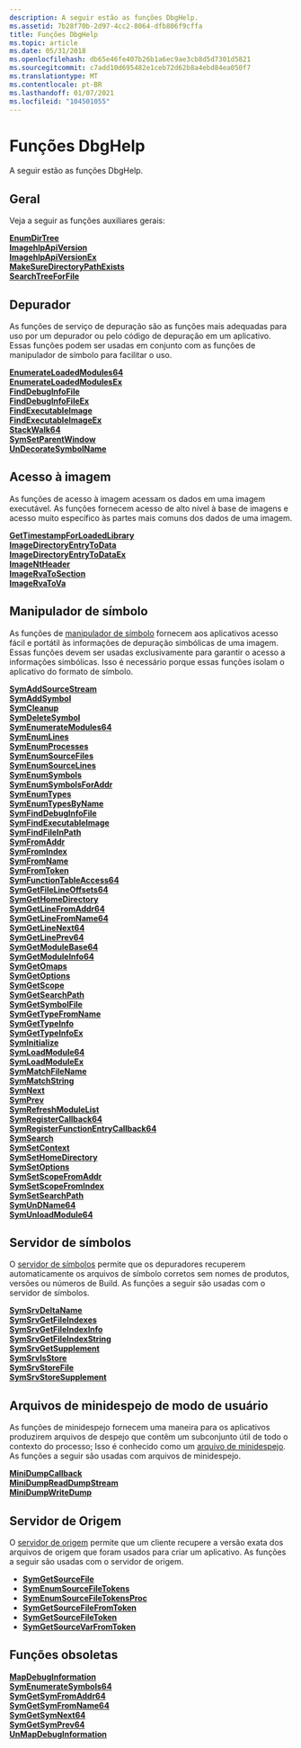 ```yaml
---
description: A seguir estão as funções DbgHelp.
ms.assetid: 7b28f70b-2d97-4cc2-8064-dfb806f9cffa
title: Funções DbgHelp
ms.topic: article
ms.date: 05/31/2018
ms.openlocfilehash: db65e46fe407b26b1a6ec9ae3cb8d5d7301d5821
ms.sourcegitcommit: c7add10d695482e1ceb72d62b8a4ebd84ea050f7
ms.translationtype: MT
ms.contentlocale: pt-BR
ms.lasthandoff: 01/07/2021
ms.locfileid: "104501055"
---
```

# <a name="dbghelp-functions"></a>Funções DbgHelp

A seguir estão as funções DbgHelp.

## <a name="general"></a>Geral

Veja a seguir as funções auxiliares gerais:

<dl>

[**EnumDirTree**](/windows/desktop/api/Dbghelp/nf-dbghelp-enumdirtree)  
[**ImagehlpApiVersion**](/windows/desktop/api/Dbghelp/nf-dbghelp-imagehlpapiversion)  
[**ImagehlpApiVersionEx**](/windows/desktop/api/Dbghelp/nf-dbghelp-imagehlpapiversionex)  
[**MakeSureDirectoryPathExists**](/windows/desktop/api/Dbghelp/nf-dbghelp-makesuredirectorypathexists)  
[**SearchTreeForFile**](/windows/desktop/api/Dbghelp/nf-dbghelp-searchtreeforfile)  
</dl>

## <a name="debugger"></a>Depurador

As funções de serviço de depuração são as funções mais adequadas para uso por um depurador ou pelo código de depuração em um aplicativo. Essas funções podem ser usadas em conjunto com as funções de manipulador de símbolo para facilitar o uso.

<dl>

[**EnumerateLoadedModules64**](/windows/desktop/api/Dbghelp/nf-dbghelp-enumerateloadedmodules)  
[**EnumerateLoadedModulesEx**](/windows/desktop/api/Dbghelp/nf-dbghelp-enumerateloadedmodulesex)  
[**FindDebugInfoFile**](/windows/desktop/api/Dbghelp/nf-dbghelp-finddebuginfofile)  
[**FindDebugInfoFileEx**](/windows/desktop/api/Dbghelp/nf-dbghelp-finddebuginfofileex)  
[**FindExecutableImage**](/windows/desktop/api/Dbghelp/nf-dbghelp-findexecutableimage)  
[**FindExecutableImageEx**](/windows/desktop/api/Dbghelp/nf-dbghelp-findexecutableimageex)  
[**StackWalk64**](/windows/desktop/api/DbgHelp/nf-dbghelp-stackwalk)  
[**SymSetParentWindow**](/windows/desktop/api/Dbghelp/nf-dbghelp-symsetparentwindow)  
[**UnDecorateSymbolName**](/windows/desktop/api/Dbghelp/nf-dbghelp-undecoratesymbolname)  
</dl>

## <a name="image-access"></a>Acesso à imagem

As funções de acesso à imagem acessam os dados em uma imagem executável. As funções fornecem acesso de alto nível à base de imagens e acesso muito específico às partes mais comuns dos dados de uma imagem.

<dl>

[**GetTimestampForLoadedLibrary**](/windows/desktop/api/Dbghelp/nf-dbghelp-gettimestampforloadedlibrary)  
[**ImageDirectoryEntryToData**](/windows/desktop/api/Dbghelp/nf-dbghelp-imagedirectoryentrytodata)  
[**ImageDirectoryEntryToDataEx**](/windows/desktop/api/Dbghelp/nf-dbghelp-imagedirectoryentrytodataex)  
[**ImageNtHeader**](/windows/desktop/api/Dbghelp/nf-dbghelp-imagentheader)  
[**ImageRvaToSection**](/windows/desktop/api/Dbghelp/nf-dbghelp-imagervatosection)  
[**ImageRvaToVa**](/windows/desktop/api/Dbghelp/nf-dbghelp-imagervatova)  
</dl>

## <a name="symbol-handler"></a>Manipulador de símbolo

As funções de [manipulador de símbolo](symbol-handling.md) fornecem aos aplicativos acesso fácil e portátil às informações de depuração simbólicas de uma imagem. Essas funções devem ser usadas exclusivamente para garantir o acesso a informações simbólicas. Isso é necessário porque essas funções isolam o aplicativo do formato de símbolo.

<dl>

[**SymAddSourceStream**](/windows/desktop/api/Dbghelp/nf-dbghelp-symaddsourcestream)  
[**SymAddSymbol**](/windows/desktop/api/Dbghelp/nf-dbghelp-symaddsymbol)  
[**SymCleanup**](/windows/desktop/api/Dbghelp/nf-dbghelp-symcleanup)  
[**SymDeleteSymbol**](/windows/desktop/api/Dbghelp/nf-dbghelp-symdeletesymbol)  
[**SymEnumerateModules64**](/windows/desktop/api/Dbghelp/nf-dbghelp-symenumeratemodules)  
[**SymEnumLines**](/windows/desktop/api/Dbghelp/nf-dbghelp-symenumlines)  
[**SymEnumProcesses**](/windows/desktop/api/DbgHelp/nf-dbghelp-symenumprocesses)  
[**SymEnumSourceFiles**](/windows/desktop/api/DbgHelp/nf-dbghelp-symenumsourcefiles)  
[**SymEnumSourceLines**](/windows/desktop/api/DbgHelp/nf-dbghelp-symenumsourcelines)  
[**SymEnumSymbols**](/windows/desktop/api/Dbghelp/nf-dbghelp-symenumsymbols)  
[**SymEnumSymbolsForAddr**](/windows/desktop/api/Dbghelp/nf-dbghelp-symenumsymbolsforaddr)  
[**SymEnumTypes**](/windows/desktop/api/Dbghelp/nf-dbghelp-symenumtypes)  
[**SymEnumTypesByName**](/windows/desktop/api/Dbghelp/nf-dbghelp-symenumtypesbyname)  
[**SymFindDebugInfoFile**](/windows/desktop/api/Dbghelp/nf-dbghelp-symfinddebuginfofile)  
[**SymFindExecutableImage**](/windows/desktop/api/Dbghelp/nf-dbghelp-symfindexecutableimage)  
[**SymFindFileInPath**](/windows/desktop/api/DbgHelp/nf-dbghelp-symfindfileinpath)  
[**SymFromAddr**](/windows/desktop/api/Dbghelp/nf-dbghelp-symfromaddr)  
[**SymFromIndex**](/windows/desktop/api/Dbghelp/nf-dbghelp-symfromindex)  
[**SymFromName**](/windows/desktop/api/Dbghelp/nf-dbghelp-symfromname)  
[**SymFromToken**](/windows/desktop/api/Dbghelp/nf-dbghelp-symfromtoken)  
[**SymFunctionTableAccess64**](/windows/desktop/api/Dbghelp/nf-dbghelp-symfunctiontableaccess)  
[**SymGetFileLineOffsets64**](/windows/desktop/api/Dbghelp/nf-dbghelp-symgetfilelineoffsets64)  
[**SymGetHomeDirectory**](/windows/desktop/api/Dbghelp/nf-dbghelp-symgethomedirectory)  
[**SymGetLineFromAddr64**](/windows/desktop/api/Dbghelp/nf-dbghelp-symgetlinefromaddr)  
[**SymGetLineFromName64**](/windows/desktop/api/Dbghelp/nf-dbghelp-symgetlinefromname)  
[**SymGetLineNext64**](/windows/desktop/api/Dbghelp/nf-dbghelp-symgetlinenext)  
[**SymGetLinePrev64**](/windows/desktop/api/Dbghelp/nf-dbghelp-symgetlineprev)  
[**SymGetModuleBase64**](/windows/desktop/api/Dbghelp/nf-dbghelp-symgetmodulebase)  
[**SymGetModuleInfo64**](/windows/desktop/api/Dbghelp/nf-dbghelp-symgetmoduleinfo)  
[**SymGetOmaps**](/windows/desktop/api/Dbghelp/nf-dbghelp-symgetomaps)  
[**SymGetOptions**](/windows/desktop/api/Dbghelp/nf-dbghelp-symgetoptions)  
[**SymGetScope**](/windows/desktop/api/Dbghelp/nf-dbghelp-symgetscope)  
[**SymGetSearchPath**](/windows/desktop/api/Dbghelp/nf-dbghelp-symgetsearchpath)  
[**SymGetSymbolFile**](/windows/desktop/api/Dbghelp/nf-dbghelp-symgetsymbolfile)  
[**SymGetTypeFromName**](/windows/desktop/api/Dbghelp/nf-dbghelp-symgettypefromname)  
[**SymGetTypeInfo**](/windows/desktop/api/Dbghelp/nf-dbghelp-symgettypeinfo)  
[**SymGetTypeInfoEx**](/windows/desktop/api/Dbghelp/nf-dbghelp-symgettypeinfoex)  
[**SymInitialize**](/windows/desktop/api/Dbghelp/nf-dbghelp-syminitialize)  
[**SymLoadModule64**](/windows/desktop/api/Dbghelp/nf-dbghelp-symloadmodule)  
[**SymLoadModuleEx**](/windows/desktop/api/Dbghelp/nf-dbghelp-symloadmoduleex)  
[**SymMatchFileName**](/windows/desktop/api/Dbghelp/nf-dbghelp-symmatchfilename)  
[**SymMatchString**](/windows/desktop/api/DbgHelp/nf-dbghelp-symmatchstring)  
[**SymNext**](/windows/desktop/api/DbgHelp/nf-dbghelp-symnext)  
[**SymPrev**](/windows/desktop/api/DbgHelp/nf-dbghelp-symprev)  
[**SymRefreshModuleList**](/windows/desktop/api/Dbghelp/nf-dbghelp-symrefreshmodulelist)  
[**SymRegisterCallback64**](/windows/desktop/api/Dbghelp/nf-dbghelp-symregistercallback)  
[**SymRegisterFunctionEntryCallback64**](/windows/desktop/api/Dbghelp/nf-dbghelp-symregisterfunctionentrycallback)  
[**SymSearch**](/windows/desktop/api/Dbghelp/nf-dbghelp-symsearch)  
[**SymSetContext**](/windows/desktop/api/Dbghelp/nf-dbghelp-symsetcontext)  
[**SymSetHomeDirectory**](/windows/desktop/api/Dbghelp/nf-dbghelp-symsethomedirectory)  
[**SymSetOptions**](/windows/desktop/api/Dbghelp/nf-dbghelp-symsetoptions)  
[**SymSetScopeFromAddr**](/windows/desktop/api/Dbghelp/nf-dbghelp-symsetscopefromaddr)  
[**SymSetScopeFromIndex**](/windows/desktop/api/Dbghelp/nf-dbghelp-symsetscopefromindex)  
[**SymSetSearchPath**](/windows/desktop/api/Dbghelp/nf-dbghelp-symsetsearchpath)  
[**SymUnDName64**](/windows/desktop/api/Dbghelp/nf-dbghelp-symundname)  
[**SymUnloadModule64**](/windows/desktop/api/Dbghelp/nf-dbghelp-symunloadmodule)  
</dl>

## <a name="symbol-server"></a>Servidor de símbolos

O [servidor de símbolos](symbol-servers-and-symbol-stores.md) permite que os depuradores recuperem automaticamente os arquivos de símbolo corretos sem nomes de produtos, versões ou números de Build. As funções a seguir são usadas com o servidor de símbolos.

<dl>

[**SymSrvDeltaName**](/windows/desktop/api/DbgHelp/nf-dbghelp-symsrvdeltaname)  
[**SymSrvGetFileIndexes**](/windows/desktop/api/DbgHelp/nf-dbghelp-symsrvgetfileindexes)  
[**SymSrvGetFileIndexInfo**](/windows/desktop/api/Dbghelp/nf-dbghelp-symsrvgetfileindexinfo)  
[**SymSrvGetFileIndexString**](/windows/desktop/api/DbgHelp/nf-dbghelp-symsrvgetfileindexstring)  
[**SymSrvGetSupplement**](/windows/desktop/api/DbgHelp/nf-dbghelp-symsrvgetsupplement)  
[**SymSrvIsStore**](/windows/desktop/api/DbgHelp/nf-dbghelp-symsrvisstore)  
[**SymSrvStoreFile**](/windows/desktop/api/DbgHelp/nf-dbghelp-symsrvstorefile)  
[**SymSrvStoreSupplement**](/windows/desktop/api/DbgHelp/nf-dbghelp-symsrvstoresupplement)  
</dl>

## <a name="user-mode-minidump-files"></a>Arquivos de minidespejo de modo de usuário

As funções de minidespejo fornecem uma maneira para os aplicativos produzirem arquivos de despejo que contêm um subconjunto útil de todo o contexto do processo; Isso é conhecido como um [arquivo de minidespejo](minidump-files.md). As funções a seguir são usadas com arquivos de minidespejo.

<dl>

[**MiniDumpCallback**](/windows/desktop/api/minidumpapiset/nc-minidumpapiset-minidump_callback_routine)  
[**MiniDumpReadDumpStream**](/windows/desktop/api/minidumpapiset/nf-minidumpapiset-minidumpreaddumpstream)  
[**MiniDumpWriteDump**](/windows/desktop/api/minidumpapiset/nf-minidumpapiset-minidumpwritedump)  
</dl>

## <a name="source-server"></a>Servidor de Origem

O [servidor de origem](source-server-and-source-indexing.md) permite que um cliente recupere a versão exata dos arquivos de origem que foram usados para criar um aplicativo. As funções a seguir são usadas com o servidor de origem.

-   [**SymGetSourceFile**](/windows/desktop/api/Dbghelp/nf-dbghelp-symgetsourcefile)
-   [**SymEnumSourceFileTokens**](/windows/desktop/api/Dbghelp/nf-dbghelp-symenumsourcefiletokens)
-   [**SymEnumSourceFileTokensProc**](/windows/desktop/api/Dbghelp/nc-dbghelp-penumsourcefiletokenscallback)
-   [**SymGetSourceFileFromToken**](/windows/desktop/api/Dbghelp/nf-dbghelp-symgetsourcefilefromtoken)
-   [**SymGetSourceFileToken**](/windows/desktop/api/Dbghelp/nf-dbghelp-symgetsourcefiletoken)
-   [**SymGetSourceVarFromToken**](/windows/desktop/api/Dbghelp/nf-dbghelp-symgetsourcevarfromtoken)

## <a name="obsolete-functions"></a>Funções obsoletas

<dl>

[**MapDebugInformation**](/windows/desktop/api/Dbghelp/nf-dbghelp-mapdebuginformation)  
[**SymEnumerateSymbols64**](/windows/desktop/api/Dbghelp/nf-dbghelp-symenumeratesymbols)  
[**SymGetSymFromAddr64**](/windows/desktop/api/Dbghelp/nf-dbghelp-symgetsymfromaddr)  
[**SymGetSymFromName64**](/windows/desktop/api/Dbghelp/nf-dbghelp-symgetsymfromname)  
[**SymGetSymNext64**](/windows/desktop/api/Dbghelp/nf-dbghelp-symgetsymnext)  
[**SymGetSymPrev64**](/windows/desktop/api/Dbghelp/nf-dbghelp-symgetsymprev)  
[**UnMapDebugInformation**](/windows/desktop/api/Dbghelp/nf-dbghelp-unmapdebuginformation)  
</dl>

 

 



